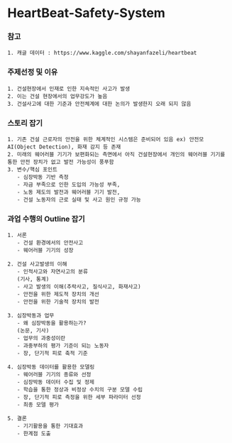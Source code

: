 # HeartBeat-Safety-System

### 참고
    1. 캐글 데이터 : https://www.kaggle.com/shayanfazeli/heartbeat

### 주제선정 및 이유
    1. 건설현장에서 인재로 인한 지속적인 사고가 발생
    2. 이는 건설 현장에서의 업무강도가 높음
    3. 건설사고에 대한 기준과 안전체계에 대한 논의가 발생한지 오래 되지 않음

### 스토리 잡기
    1. 기존 건설 근로자의 안전을 위한 체계적인 시스템은 준비되어 있음 ex) 안전모 AI(Object Detection), 화재 감지 등 존재
    2. 미래의 웨어러블 기기가 보편화되는 측면에서 아직 건설현장에서 개인의 웨어러블 기기를 통한 안전 장치가 없고 발전 가능성이 풍푸함
    3. 변수/핵심 포인트
       - 심장박동 기반 측정
       - 자금 부족으로 인한 도입의 가능성 부족, 
       - 노동 제도의 발전과 웨어러블 기기 발전, 
       - 건설 노동자의 근로 실태 및 사고 원인 규정 가능
    
### 과업 수행의 Outline 잡기
    1. 서론
       - 건설 환경에서의 안전사고
       - 웨어러블 기기의 성장
    
    2. 건설 사고발생의 이해
       - 인적사고와 자연사고의 분류
       (기사, 통계)
       - 사고 발생의 이해(추락사고, 질식사고, 화재사고)
       - 안전을 위한 제도적 장치의 개선
       - 안전을 위한 기술적 장치의 발전
    
    3. 심장박동과 업무
       - 왜 심장박동을 활용하는가?
       (논문, 기사)
       - 업무의 과중성이란
       - 과중부하의 평가 기준이 되는 노동자
       - 장, 단기적 피로 축적 기준

    4. 심장박동 데이터를 활용한 모델링
       - 웨어러블 기기의 종류와 선정
       - 심장박동 데이터 수집 및 정제
       - 학습을 통한 정상과 비정상 수치의 구분 모델 수립
       - 장, 단기적 피로 측정을 위한 세부 파라미터 선정
       - 최종 모델 평가
    
    5. 결론
       - 기기활용을 통한 기대효과
       - 한계점 도출
